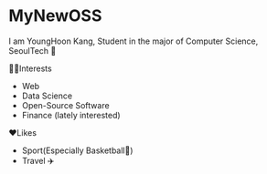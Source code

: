# MyNewOSS
I am YoungHoon Kang, Student in the major of Computer Science, SeoulTech :wave:

:technologist:Interests
* Web
* Data Science
* Open-Source Software
* Finance (lately interested)

:heart:Likes
* Sport(Especially Basketball:basketball:)
* Travel :airplane: